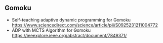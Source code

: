 ## Gomoku 

* Self-teaching adaptive dynamic programming for Gomoku  
https://www.sciencedirect.com/science/article/pii/S0925231211004772  
* ADP with MCTS Algorithm for Gomoku  
https://ieeexplore.ieee.org/abstract/document/7849371/
